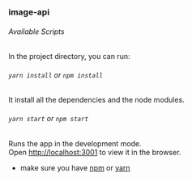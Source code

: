 ### image-api

###### Available Scripts

In the project directory, you can run:
###### `yarn install` or `npm install`
It install all the dependencies and the node modules.

###### `yarn start` or `npm start`

Runs the app in the development mode.<br />
Open [http://localhost:3001](http://localhost:3000) to view it in the browser.

* make sure you have [npm](https://www.npmjs.com/get-npm) or [yarn](https://classic.yarnpkg.com/en/docs/install/#debian-stable)
